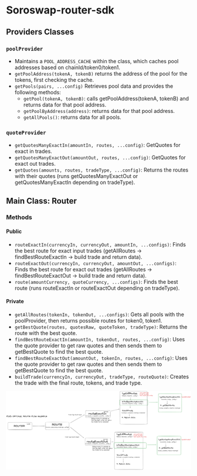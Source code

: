 # Soroswap-router-sdk

## Providers Classes

### `poolProvider`

- Maintains a `POOL_ADDRESS_CACHE` within the class, which caches pool addresses based on chainId/token0/token1.
- `getPoolAddress(tokenA, tokenB)` returns the address of the pool for the tokens, first checking the cache.
- `getPools(pairs, ...config)`
  Retrieves pool data and provides the following methods:
  - `getPool(tokenA, tokenB)`: calls getPoolAddress(tokenA, tokenB) and returns data for that pool address.
  - `getPoolByAddress(address)`: returns data for that pool address.
  - `getAllPools()`: returns data for all pools.

### `quoteProvider`

- `getQuotesManyExactIn(amountIn, routes, ...config)`: GetQuotes for exact in trades.
- `getQuotesManyExactOut(amountOut, routes, ...config)`: GetQuotes for exact out trades.
- `getQuotes(amounts, routes, tradeType, ...config)`: Returns the routes with their quotes (runs getQuotesManyExactOut or getQuotesManyExactIn depending on tradeType).

## Main Class: Router

### Methods

#### Public

- `routeExactIn(currencyIn, currencyOut, amountIn, ...configs)`: Finds the best route for exact input trades (getAllRoutes -> findBestRouteExactIn -> build trade and return data).
- `routeExactOut(currencyIn, currencyOut, amountOut, ...configs)`: Finds the best route for exact out trades (getAllRoutes -> findBestRouteExactOut -> build trade and return data).
- `route(amountCurrency, quoteCurrency, ...configs)`: Finds the best route (runs routeExactIn or routeExactOut depending on tradeType).

#### Private

- `getAllRoutes(tokenIn, tokenOut, ...configs)`: Gets all pools with the poolProvider, then returns possible routes for token0, token1.
- `getBestQuote(routes, quotesRaw, quoteToken, tradeType)`: Returns the route with the best quote.
- `findBestRouteExactIn(amountIn, tokenOut, routes, ...config)`: Uses the quote provider to get raw quotes and then sends them to getBestQuote to find the best quote.
- `findBestRouteExactOut(amountOut, tokenIn, routes, ...config)`: Uses the quote provider to get raw quotes and then sends them to getBestQuote to find the best quote.
- `buildTrade(currencyIn, currencyOut, tradeType, routeQuote)`: Creates the trade with the final route, tokens, and trade type.

![](images/route-flow.png)
